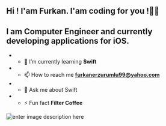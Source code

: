 ﻿
## Hi ! I'am Furkan. I'am coding for you !🙋‍♂️

 ## I am Computer Engineer and currently developing applications for iOS. 

 - -   🌱  I’m currently learning  **Swift**
 - -  📫  How to reach me  **[furkanerzurumlu99@yahoo.com](mailto:furkanerzurumlu99@yahoo.com)**
- -    💬  Ask me about Swift
- - ⚡  Fun fact  **Filter Coffee**  

![enter image description here](https://user-images.githubusercontent.com/39477363/111867131-23d7d300-8983-11eb-9e92-4af3133e0795.png)
